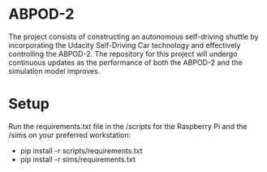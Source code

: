 # ABPOD-2
The project consists of constructing an autonomous self-driving shuttle by incorporating the Udacity Self-Driving Car technology and effectively controlling the ABPOD-2. The repository for this project will undergo continuous updates as the performance of both the ABPOD-2 and the simulation model improves.

# Setup
Run the requirements.txt file in the /scripts for the Raspberry Pi and the /sims on your preferred workstation:
- pip install -r scripts/requirements.txt
- pip install -r sims/requirements.txt
